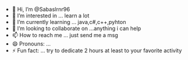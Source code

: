 - 👋 Hi, I’m @Sabaslrnr96
- 👀 I’m interested in ... learn a lot
- 🌱 I’m currently learning ... java,c#,c++,pyhton
- 💞️ I’m looking to collaborate on ...anything i can help
- 📫 How to reach me ... just send me a msg
- 😄 Pronouns: ...
- ⚡ Fun fact: ... try to dedicate 2 hours at least to your favorite activity

<!---
Sabaslrnr96/Sabaslrnr96 is a ✨ special ✨ repository because its `README.md` (this file) appears on your GitHub profile.
You can click the Preview link to take a look at your changes.
--->
